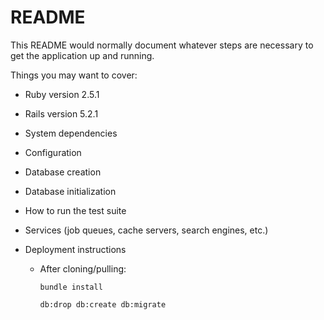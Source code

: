 # README

This README would normally document whatever steps are necessary to get the
application up and running.

Things you may want to cover:

* Ruby version 2.5.1

* Rails version 5.2.1

* System dependencies

* Configuration

* Database creation

* Database initialization

* How to run the test suite

* Services (job queues, cache servers, search engines, etc.)

* Deployment instructions
    * After cloning/pulling:
    
        `bundle install`
        
        `db:drop db:create db:migrate`

